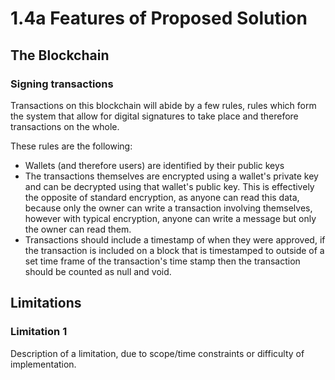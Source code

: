 # 1.4a Features of Proposed Solution

## The Blockchain

### Signing transactions

Transactions on this blockchain will abide by a few rules, rules which form the system that allow for digital signatures to take place and therefore transactions on the whole.

These rules are the following:

* Wallets (and therefore users) are identified by their public keys
* The transactions themselves are encrypted using a wallet's private key and can be decrypted using that wallet's public key. This is effectively the opposite of standard encryption, as anyone can read this data, because only the owner can write a transaction involving themselves, however with typical encryption, anyone can write a message but only the owner can read them.&#x20;
* Transactions should include a timestamp of when they were approved, if the transaction is included on a block that is timestamped to outside of a set time frame of the transaction's time stamp then the transaction should be counted as null and void.



## Limitations

### Limitation 1

Description of a limitation, due to scope/time constraints or difficulty of implementation.
